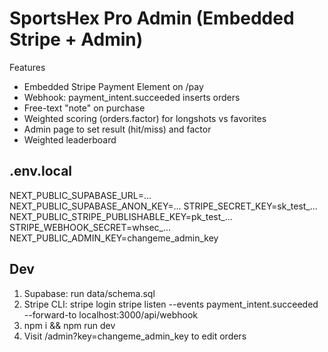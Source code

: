
# SportsHex Pro Admin (Embedded Stripe + Admin)

Features
- Embedded Stripe Payment Element on /pay
- Webhook: payment_intent.succeeded inserts orders
- Free-text "note" on purchase
- Weighted scoring (orders.factor) for longshots vs favorites
- Admin page to set result (hit/miss) and factor
- Weighted leaderboard

## .env.local
NEXT_PUBLIC_SUPABASE_URL=...
NEXT_PUBLIC_SUPABASE_ANON_KEY=...
STRIPE_SECRET_KEY=sk_test_...
NEXT_PUBLIC_STRIPE_PUBLISHABLE_KEY=pk_test_...
STRIPE_WEBHOOK_SECRET=whsec_...
NEXT_PUBLIC_ADMIN_KEY=changeme_admin_key

## Dev
1) Supabase: run data/schema.sql
2) Stripe CLI:
   stripe login
   stripe listen --events payment_intent.succeeded --forward-to localhost:3000/api/webhook
3) npm i && npm run dev
4) Visit /admin?key=changeme_admin_key to edit orders
